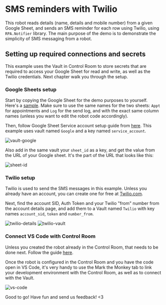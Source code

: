# SMS reminders with Twilio

This robot reads details (name, details and mobile number) from a given Google Sheet, and sends an SMS reminder for each row using Twilio, using `RPA.Notifier` library. The main purpose of the demo is to demonstrate the simplicity of SMS messaging from a robot.

## Setting up required connections and secrets

This example uses the Vault in Control Room to store secrets that are required to access your Google Sheet for read and write, as well as the Twilio credentials. Next chapter walk you through the setup.

### Google Sheets setup

Start by copying the Google Sheet for the demo purposes to yourself. Here's a [sample](https://docs.google.com/spreadsheets/d/1QFvDR5GnGAI_TQL5uhmgkAiLiDsNc7cwUrPpDF2PUp0/edit#gid=0). Make sure to use the same names for the two sheets: `Appt` for appointments and `Log` for the send log, and with the exact same column names (unless you want to edit the robot code accordingly).

Then, follow Google Sheet Service account setup guide from [here](https://robocorp.com/docs/development-guide/google-sheets/interacting-with-google-sheets#storing-the-credentials-in-control-room-vault). This example uses vault named `Google` and a key named `service_account`.

![vault-google](https://user-images.githubusercontent.com/40179958/173300620-4b2d9f3e-c9b7-4152-ba11-e6c133e2886b.png)

Also add in the same vault your `sheet_id` as a key, and get the value from the URL of your Google sheet. It's the part of the URL that looks like this:

![sheet-id](https://user-images.githubusercontent.com/40179958/173300650-531cc517-08ed-46b6-bff2-f34ca4b4a1a8.png)

### Twilio setup

Twilio is used to send the SMS messages in this example. Unless you already have an account, you can create one for free at [Twilio.com](https://www.twilio.com/try-twilio).

Next, find the account SID, Auth Token and your Twilio "from" number from the account details page, and add them to a Vault named `Twilio` with key names `account_sid`, `token` and `number_from`.

![twilio-details](https://user-images.githubusercontent.com/40179958/173300696-f268811f-06b4-4500-ab7f-827dc4a41795.png)
![twilio-vault](https://user-images.githubusercontent.com/40179958/173300708-336c7cbe-e62b-4377-92f5-9b9960590a98.png)

### Connect VS Code with Control Room

Unless you created the robot already in the Control Room, that needs to be done next. Follow the guide [here](https://robocorp.com/docs/development-guide/control-room/configuring-robots).

Once the robot is configured in the Control Room and you have the code open in VS Code, it's very handy to use the Mark the Monkey tab to link your development environment with the Control Room, as well as to connect with the Vault.

![vs-code](https://user-images.githubusercontent.com/40179958/173300728-b9f2e079-b592-4bed-8abc-7485937a7075.png)

Good to go! Have fun and send us feedback! <3
